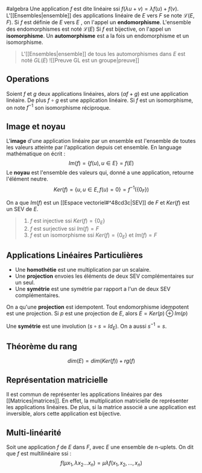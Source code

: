 #algebra
Une application $f$ est dite linéaire ssi $f(\lambda u + v) = \lambda f(u) + f(v)$.
L'[[Ensembles|ensemble]] des applications linéaire de $E$ vers $F$ se note $\mathcal{L}(E, F)$.
Si $f$ est définie de $E$ vers $E$ , on l'appel un **endomorphisme**. L'ensemble des endomorphismes est noté $\mathcal{L}(E)$ 
Si $f$ est bijective, on l'appel un **isomorphisme**.
Un **automorphisme** est a la fois un endomorphisme et un isomorphisme.

>L'[[Ensembles|ensemble]]  de tous les automorphismes dans $E$  est noté  $GL(E)$ ![[Preuve GL est un groupe|preuve]]

## Operations
Soient $f$ et $g$ deux applications linéaires, alors $(\alpha f + g)$ est une application linéaire.
De plus $f \circ g$ est une application linéaire. 
Si $f$ est un isomorphisme, on note $f^{-1}$ son isomorphisme réciproque. 

## Image et noyau
L'**image** d'une application linéaire par un ensemble est l'ensemble de toutes les valeurs atteinte par l'application depuis cet ensemble. En language mathématique on écrit :
$$
Im(f) = \{f(u), u \in E \} = f(E)
$$
Le **noyau** est l'ensemble des valeurs qui, donné a une application, retourne l'élément neutre.
$$
Ker(f) = \{u, u \in E, f(u) = 0\} = f^{-1} (\{0_F \})
$$

On a que $Im(f)$ est un [[Espace vectoriel#^48cd3c|SEV]] de $F$ et $Ker(f)$ est un SEV de $E$. 

> 1. $f$ est injective ssi $Ker(f) = \{0_E\}$
> 2. $f$ est surjective ssi $Im(f) = F$
> 3. $f$ est un isomorphisme ssi $Ker(f) = \{0_E\}$ et $Im(f) = F$

## Applications Linéaires Particulières

- Une **homothétie** est une multiplication par un scalaire.
- Une **projection** envoies les éléments de deux SEV complémentaires sur un seul. 
- Une **symétrie** est une symétrie par rapport a l'un de deux SEV complémentaires.

On a qu'une **projection** est idempotent. Tout endomorphisme idempotent est une projection. 
Si $p$ est une projection de $E$, alors $E = Ker(p) \oplus Im(p)$  

Une **symétrie** est une involution ($s \circ s = Id_E$). On a aussi $s^{-1} = s$. 

## Théorème du rang
$$
dim(E) = dim(Ker(f)) + rg(f)
$$

## Représentation matricielle
Il est commun de représenter les applications linéaires par des [[Matrices|matrices]]. En effet, la multiplication matricielle de représenter les applications linéaires. De plus, si la matrice associé a une application est inversible, alors cette application est bijective. 

## Multi-linéarité
Soit une application $f$ de $E$ dans $F$, avec $E$ une ensemble de n-uplets. On dit que $f$ est multilinéaire ssi :
$$
f(\mu x_1, \lambda x_2 ... x_n) = \mu \lambda f(x_1, x_2,..., x_n)
$$